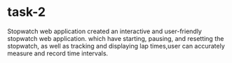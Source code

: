 # task-2
Stopwatch web application
created an interactive and user-friendly stopwatch web application. which have starting, pausing, and resetting the stopwatch, as well as tracking and displaying lap times,user can accurately measure and record time intervals.
